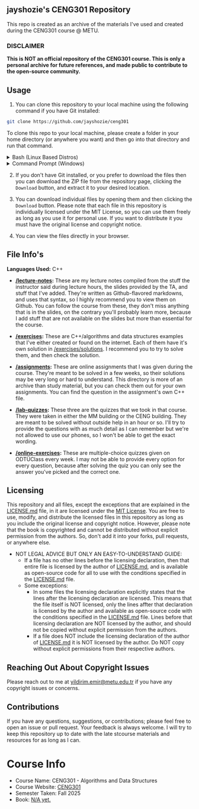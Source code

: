 ## jayshozie's CENG301 Repository

This repo is created as an archive of the materials I've used and created
during the CENG301 course @ METU.

### DISCLAIMER

**This is NOT an official repository of the CENG301 course. This is only a
personal archive for future references, and made public to contribute to the
open-source community.**

## Usage

1. You can clone this repository to your local machine using the following
command if you have Git installed:
```bash
git clone https://github.com/jayshozie/ceng301
```
To clone this repo to your local machine, please create a folder in your home
directory (or anywhere you want) and then go into that directory and run that
command.

<details>
    <summary> Bash (Linux Based Distros) </summary>

### Bash
```console
foo@bar:~$ git clone https://github.com/jayshozie/ceng301
foo@bar:~$ cd ceng301
foo@bar:~/ceng301$
```
You can find the material in the folder `ceng301` that git just created.
</details>
<details>
    <summary> Command Prompt (Windows) </summary>

### Command Prompt
```console
C:\Users\foo\Desktop> git clone https://github.com/jayshozie/ceng301
C:\Users\foo\Desktop> cd ceng301
C:\Users\foo\Desktop\ceng301>
```
You can find the material in the folder `ceng301` that git just created.
</details>

2. If you don't have Git installed, or you prefer to download the files then
you can download the ZIP file from the repository page, clicking the `Download`
button, and extract it to your desired location.

3. You can download individual files by opening them and then clicking
the `Download` button. Please note that each file in this repository is
individually licensed under the MIT License, so you can use them freely as
long as you use it for personal use. If you want to distribute it you must
have the original license and copyright notice.

4. You can view the files directly in your browser.

## File Info's
**Languages Used:** C++

- **[/lecture-notes](./lecture-notes):** These are my lecture notes compiled
from the stuff the instructor said during lecture hours, the slides provided
by the TA, and stuff that I've added. They're written as Github-flavored
markdowns, and uses that syntax, so I highly recommend you to view them on
Github. You can follow the course from these, they don't miss anything that is
in the slides, on the contrary you'll probably learn more, because I add stuff
that are not available on the slides but more than essential for the course.

- **[/exercises](./exercises):** These are C++/algorithms and data structures
examples that I've either created or found on the internet. Each of them have
it's own solution in [/exercises/solutions](./exercises/solutions). I recommend
you to try to solve them, and then check the solution.

- **[/assignments](./assignments):** These are online assignments that I was
given during the course. They're meant to be solved in a few weeks, so their
solutions may be very long or hard to understand. This directory is more of an
archive than study material, but you can check them out for your own
assignments. You can find the question in the assignment's own C++ file.

- **[/lab-quizzes](./lab-quizzes):** These three are the quizzes that we took
in that course. They were taken in either the MM building or the CENG building.
They are meant to be solved without outside help in an hour or so. I'll try to
provide the questions with as much detail as I can remember but we're not
allowed to use our phones, so I won't be able to get the exact wording.

- **[/online-exercises](./online-exercises):** These are multiple-choice
quizzes given on ODTÜClass every week. I may not be able to provide every
option for every question, because after solving the quiz you can only see the
answer you've picked and the correct one.

## Licensing

This repository and all files, except the exceptions that are explained in the
[LICENSE.md](LICENSE.md) file, in it are licensed under the
[MIT License](LICENSE.md). You are free to use, modify, and distribute the
licensed files in this repository as long as you include the original license
and copyright notice. However, please note that the book is copyrighted and
cannot be distributed without explicit permission from the authors. So, don't
add it into your forks, pull requests, or anywhere else.

- NOT LEGAL ADVICE BUT ONLY AN EASY-TO-UNDERSTAND GUIDE:
    - If a file has no other lines before the licensing declaration, then that
    entire file is licensed by the author of [LICENSE.md](LICENSE.md), and is
    available as open-source code for all to use with the conditions specified
    in the [LICENSE.md](LICENSE.md) file.
    - Some exceptions:
        - In some files the licensing declaration explicitly states that the
        lines after the licensing declaration are licensed. This means that the
        file itself is NOT licensed, only the lines affter that declaration is
        licensed by the author and available as open-source code with the
        conditions specified in the [LICENSE.md](LICENSE.md) file. Lines before
        that licensing declaration are NOT licensed by the author, and should
        not be copied without explicit permission from the authors.
        - If a file does NOT include the licensing declaration of the author of
        [LICENSE.md](LICENSE.md) it is NOT licensed by the author. Do NOT copy
        without explicit permissions from their respective authors.


## Reaching Out About Copyright Issues

Please reach out to me at
[yildirim.emir@metu.edu.tr](mailto:yildirim.emir@metu.edu.tr) if you have any
copyright issues or concerns.

## Contributions

If you have any questions, suggestions, or contributions; please feel free to
open an issue or pull request. Your feedback is always welcome. I will try to
keep this repository up to date with the late stcourse materials and resources
for as long as I can.

# Course Info

- Course Name: CENG301 - Algorithms and Data Structures
- Course Website: [CENG301](https://saksagan.ceng.metu.edu.tr/courses/ceng301/)
- Semester Taken: Fall 2025
- Book: [N/A yet.](README.md)
